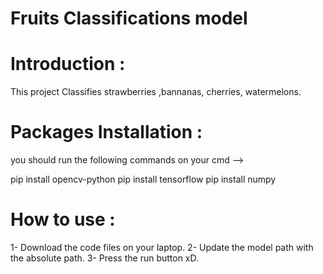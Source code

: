 # Fruits Classifications model 
# Introduction :
  This project Classifies strawberries ,bannanas, cherries, watermelons.
  
# Packages Installation : 
you should run the following commands on your cmd --> 

pip install opencv-python 
pip install tensorflow 
pip install numpy 

# How to use :
1- Download the code files on your laptop. 
2- Update the model path with the absolute path.
3- Press the run button xD. 

